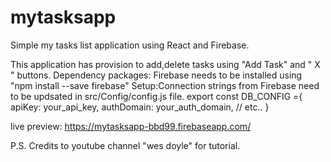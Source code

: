# mytasksapp

Simple my tasks list application using React and Firebase.

This application has provision to add,delete tasks using "Add Task" and " X " buttons.
Dependency packages: Firebase needs to be installed using "npm install --save firebase"
Setup:Connection strings from Firebase need to be updsated in src/Config/config.js file.
export const DB_CONFIG ={
  apiKey: your_api_key,
  authDomain: your_auth_domain,
  // etc..
}

live preview: https://mytasksapp-bbd99.firebaseapp.com/

P.S. Credits to youtube channel "wes doyle" for tutorial.
